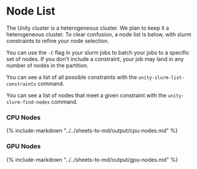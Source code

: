 # Node List

The Unity cluster is a heterogeneous cluster. We plan to keep it a heterogeneous cluster. To clear confusion, a node list is below, with slurm constraints to refine your node selection.

You can use the `-C` flag in your slurm jobs to batch your jobs to a specific set of nodes. If you don't include a constraint, your job may land in any number of nodes in the partition.

You can see a list of all possible constraints with the <red>`unity-slurm-list-constraints`</red> command.

You can see a list of nodes that meet a given constraint with the <red>`unity-slurm-find-nodes`</red> command.

### CPU Nodes
{% include-markdown "../../sheets-to-md/output/cpu-nodes.md" %}

### GPU Nodes
{% include-markdown "../../sheets-to-md/output/gpu-nodes.md" %}
